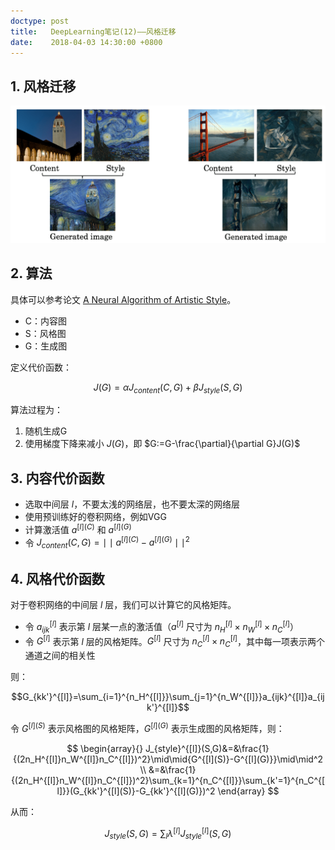```yaml
---
doctype: post
title:   DeepLearning笔记(12)——风格迁移
date:    2018-04-03 14:30:00 +0800
---
```


## 1. 风格迁移

![](./img/2018/04/03/12-1.png)

## 2. 算法

具体可以参考论文 [A Neural Algorithm of Artistic Style](https://arxiv.org/abs/1508.06576)。

- C：内容图
- S：风格图
- G：生成图

定义代价函数：

$$J(G)=\alpha J_{content}(C,G)+\beta J_{style}(S,G)$$

算法过程为：

1. 随机生成G
2. 使用梯度下降来减小 $J(G)$，即 $G:=G-\frac{\partial}{\partial G}J(G)$

## 3. 内容代价函数

- 选取中间层 $l$，不要太浅的网络层，也不要太深的网络层
- 使用预训练好的卷积网络，例如VGG
- 计算激活值 $a^{[l](C)}$ 和 $a^{[l](G)}$
- 令 $J_{content}(C,G)=\mid\mid{a^{[l](C)}-a^{[l](G)}}\mid\mid^2$

## 4. 风格代价函数

对于卷积网络的中间层 $l$ 层，我们可以计算它的风格矩阵。

- 令 $a_{ijk}^{[l]}$ 表示第 $l$ 层某一点的激活值（$a^{[l]}$ 尺寸为 $n_H^{[l]} \times n_W^{[l]} \times n_C^{[l]}$）
- 令 $G^{[l]}$ 表示第 $l$ 层的风格矩阵。$G^{[l]}$ 尺寸为 $n_C^{[l]} \times n_C^{[l]}$，其中每一项表示两个通道之间的相关性

则：

$$G_{kk'}^{[l]}=\sum_{i=1}^{n_H^{[l]}}\sum_{j=1}^{n_W^{[l]}}a_{ijk}^{[l]}a_{ijk'}^{[l]}$$

令 $G^{[l](S)}$ 表示风格图的风格矩阵，$G^{[l](G)}$ 表示生成图的风格矩阵，则：

$$
\begin{array}{}
J_{style}^{[l]}(S,G)&=&\frac{1}{(2n_H^{[l]}n_W^{[l]}n_C^{[l]})^2}\mid\mid{G^{[l](S)}-G^{[l](G)}}\mid\mid^2 \\
&=&\frac{1}{(2n_H^{[l]}n_W^{[l]}n_C^{[l]})^2}\sum_{k=1}^{n_C^{[l]}}\sum_{k'=1}^{n_C^{[l]}}(G_{kk'}^{[l](S)}-G_{kk'}^{[l](G)})^2
\end{array}
$$

从而：

$$J_{style}(S,G)=\sum_l\lambda^{[l]}J_{style}^{[l]}(S,G)$$
